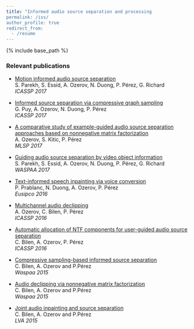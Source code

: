 ```yaml
---
title: "Informed audio source separation and processing
permalink: /iss/
author_profile: true
redirect_from:
  - /resume
---
```


{% include base_path %}

### Relevant publications

* [Motion informed audio source separation](https://hal.archives-ouvertes.fr/hal-01447977/document) </br>
S. Parekh, S. Essid, A. Ozerov, N. Duong, P. Pérez, G. Richard </br>
*ICASSP 2017*

* [Informed source separation via compressive graph sampling](https://hal.archives-ouvertes.fr/hal-01447982/document) </br>
G. Puy, A. Ozerov, N. Duong, P. Pérez </br>
*ICASSP 2017*

* [A comparative study of example-guided audio source separation approaches based on nonnegative matrix factorization]() </br>
A. Ozerov, S. Kitic, P. Pérez</br>
*MLSP 2017*

* [Guiding audio source separation by video object information]() </br>
S. Parekh, S. Essid, A. Ozerov, N. Duong, P. Pérez, G. Richard </br>
*WASPAA 2017*

* [Text-informed speech inpainting via voice conversion](https://hal.inria.fr/hal-01271257) </br>
P. Prablanc, N. Duong, A. Ozerov, P. Pérez </br>
*Eusipco 2016*

* [Multichannel audio declipping](https://hal.inria.fr/hal-01254950v2) </br>
A. Ozerov, C. Bilen, P. Pérez</br>
*ICASSP 2016*

* [Automatic allocation of NTF components for user-guided audio source separation](https://hal.inria.fr/hal-01259430) </br>
C. Bilen, A. Ozerov, P. Pérez </br>
*ICASSP 2016*

* [Compressive sampling-based informed source separation](https://hal.inria.fr/hal-01171833/document) </br>
C. Bilen, A. Ozerov and P.Pérez </br>
*Waspaa 2015*

* [Audio declipping via nonnegative matrix factorization](https://hal.inria.fr/hal-01171813/file/waspaa15a.pdf) </br>
C. Bilen, A. Ozerov and P.Pérez </br>
*Waspaa 2015*

* [Joint audio inpainting and source separation](https://scholar.google.fr/citations?view_op=view_citation&hl=en&user=8Cph5uQAAAAJ&sortby=pubdate&citation_for_view=8Cph5uQAAAAJ:idthP5jqfYAC) </br>
C. Bilen, A. Ozerov and P.Pérez </br>
*LVA 2015*
